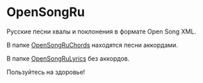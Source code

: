 # OpenSongRu
Русские песни хвалы и поклонения в формате Open Song XML.

В папке [OpenSongRuChords](https://github.com/SergKnyz/OpenSongRu/tree/master/OpenSongRuChords) находятся песни аккордами.

В папке [OpenSongRuLyrics](https://github.com/SergKnyz/OpenSongRu/tree/master/OpenSongRuLyrics) без аккордов.

Пользуйтесь на здоровье!
